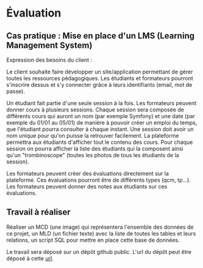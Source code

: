 # Évaluation

## Cas pratique : Mise en place d'un LMS (Learning Management System)

Expression des besoins du client : 

Le client souhaite faire développer un site/application permettant de gérer toutes les ressources pédagogiques. Les étudiants et formateurs pourront s'inscrire dessus et s'y connecter grâce à leurs identifiants (email, mot de passe). 

Un étudiant fait partie d'une seule session à la fois. Les formateurs peuvent donner cours à plusieurs sessions. Chaque session sera composée de différents cours qui auront un nom (par exemple Symfony) et une date (par exemple du 01/01 au 05/01) de manière à pouvoir créer un emploi du temps, que l'étudiant pourra consulter à chaque instant. Une session doit avoir un nom unique pour qu'on puisse la retrouver facilement. La plateforme permettra aux étudiants d'afficher tout le contenu des cours. Pour chaque session on pourra afficher la liste des étudiants qui la composent ainsi qu'un "trombinoscope" (toutes les photos de tous les étudiants de la session).

Les formateurs peuvent créer des évaluations directement sur la plateforme. Ces évaluations pourront être de différents types (qcm, tp...). Les formateurs peuvent donner des notes aux étudiants sur ces évaluations.

## Travail à réaliser

Réaliser un MCD (une image) qui représentera l'ensemble des données de ce projet, un MLD (un fichier texte) avec la liste de toutes les tables et leurs relations, un script SQL pour mettre en place cette base de données.

Le travail sera déposé sur un dépôt github public. L'url du dépôt peut être déposé à cette [url](https://docs.google.com/spreadsheets/d/1FG3mYVUH5kBjLPXZZQVMIb7DD8_pxTwnOaADXVqViBk/edit#gid=0).
